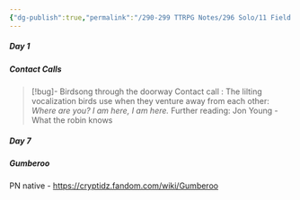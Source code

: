 ```yaml
---
{"dg-publish":true,"permalink":"/290-299 TTRPG Notes/296 Solo/11 Field Guide to Memory/FGTM To research/"}
---
```



##### Day 1

<div class="transclusion internal-embed is-loaded"><div class="markdown-embed">



##### Contact Calls
> [!bug]- Birdsong through the doorway
> Contact call : The lilting vocalization birds use when they venture away from each other:
> *Where are you?*
> *I am here, I am here.*
> Further reading: Jon Young - What the robin knows



</div></div>


##### Day 7

<div class="transclusion internal-embed is-loaded"><div class="markdown-embed">



##### Gumberoo

PN native - https://cryptidz.fandom.com/wiki/Gumberoo

</div></div>
